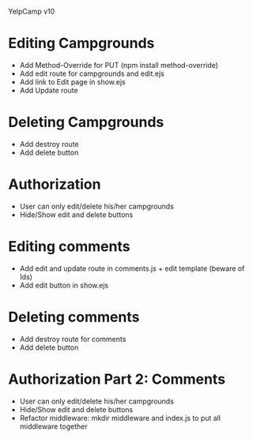 YelpCamp v10

# Editing Campgrounds

 * Add Method-Override for PUT (npm install method-override)
 * Add edit route for campgrounds and edit.ejs
 * Add link to Edit page in show.ejs
 * Add Update route 
 
# Deleting Campgrounds
 
 * Add destroy route
 * Add delete button
 
# Authorization

 * User can only edit/delete his/her campgrounds
 * Hide/Show edit and delete buttons
 
# Editing comments

 * Add edit and update route in comments.js + edit template
 (beware of Ids)
 * Add edit button in show.ejs
 
# Deleting comments
 * Add destroy route for comments
 * Add delete button

# Authorization Part 2: Comments

 * User can only edit/delete his/her campgrounds
 * Hide/Show edit and delete buttons
 * Refactor middleware: mkdir middleware and index.js to put all    
   middleware together
 